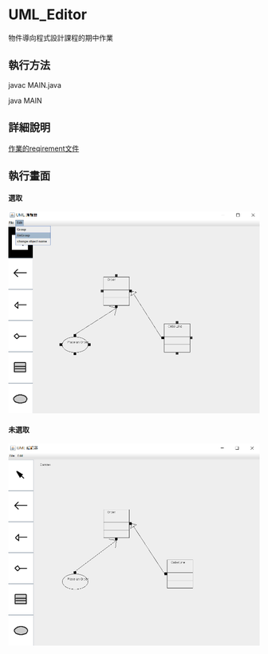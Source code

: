 # UML_Editor
物件導向程式設計課程的期中作業

## 執行方法
javac MAIN.java

java MAIN

## 詳細說明
[作業的reqirement文件](https://github.com/apple310565/UML_Editor/blob/main/UML%20editor%20requirement%20-%20use%20case%20format.pdf)

## 執行畫面
#### 選取
![選取](https://github.com/apple310565/UML_Editor/blob/main/bin/img/OO_1.png)
#### 未選取
![未選取](https://github.com/apple310565/UML_Editor/blob/main/bin/img/OO_2.png)
